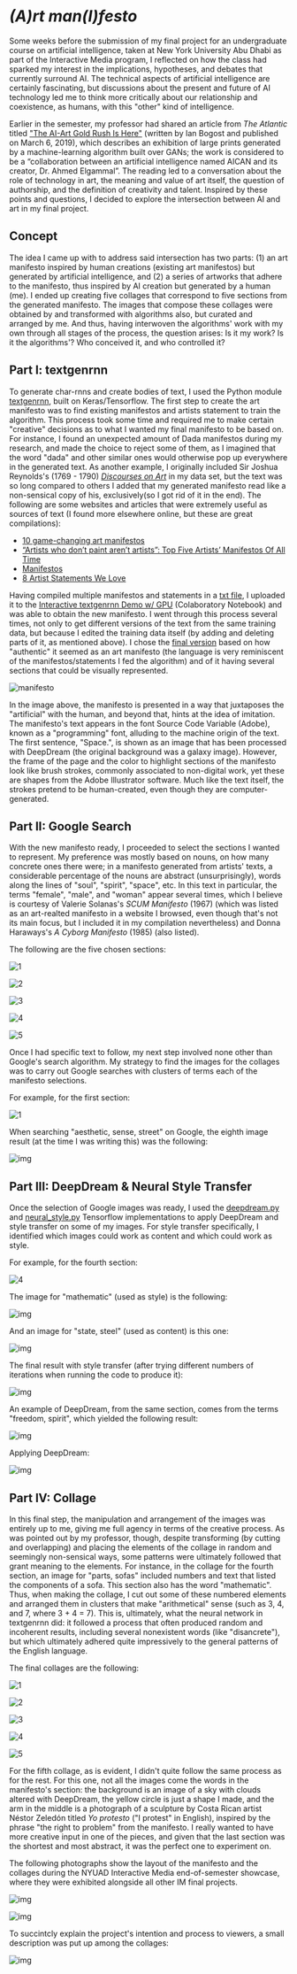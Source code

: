 # *(A)rt man(I)festo*
  
Some weeks before the submission of my final project for an undergraduate course on artificial intelligence, taken at New York University Abu Dhabi as part of the Interactive Media program, I reflected on how the class had sparked my interest in the implications, hypotheses, and debates that currently surround AI. The technical aspects of artificial intelligence are certainly fascinating, but discussions about the present and future of AI technology led me to think more critically about our relationship and coexistence, as humans, with this "other" kind of intelligence.
  
Earlier in the semester, my professor had shared an article from *The Atlantic* titled ["The AI-Art Gold Rush Is Here"](https://www.theatlantic.com/technology/archive/2019/03/ai-created-art-invades-chelsea-gallery-scene/584134/) (written by Ian Bogost and published on March 6, 2019), which describes an exhibition of large prints generated by a machine-learning algorithm built over GANs; the work is considered to be a “collaboration between an artificial intelligence named AICAN and its creator, Dr. Ahmed Elgammal”. The reading led to a conversation about the role of technology in art, the meaning and value of art itself, the question of authorship, and the definition of creativity and talent. Inspired by these points and questions, I decided to explore the intersection between AI and art in my final project. 

## Concept
The idea I came up with to address said intersection has two parts: (1) an art manifesto inspired by human creations (existing art manifestos) but generated by artificial intelligence, and (2) a series of artworks that adhere to the manifesto, thus inspired by AI creation but generated by a human (me). I ended up creating five collages that correspond to five sections from the generated manifesto. The images that compose these collages were obtained by and transformed with algorithms also, but curated and arranged by me. And thus, having interwoven the algorithms' work with my own through all stages of the process, the question arises: Is it my work? Is it the algorithms'? Who conceived it, and who controlled it?  
   
## Part I: textgenrnn  
To generate char-rnns and create bodies of text, I used the Python module [textgenrnn](https://github.com/minimaxir/textgenrnn), built on Keras/Tensorflow. The first step to create the art manifesto was to find existing manifestos and artists statement to train the algorithm. This process took some time and required me to make certain "creative" decisions as to what I wanted my final manifesto to be based on. For instance, I found an unexpected amount of Dada manifestos during my research, and made the choice to reject some of them, as I imagined that the word "dada" and other similar ones would otherwise pop up everywhere in the generated text. As another example, I originally included Sir Joshua Reynolds's (1769 - 1790) [*Discourses on Art*](https://www.gutenberg.org/files/2176/2176-h/2176-h.htm) in my data set, but the text was so long compared to others I added that my generated manifesto read like a non-sensical copy of his, exclusively(so I got rid of it in the end). The following are some websites and articles that were extremely useful as sources of text (I found more elsewhere online, but these are great compilations):
* [10 game-changing art manifestos](https://www.royalacademy.org.uk/article/ten-game-changing-manifestos)
* [“Artists who don’t paint aren’t artists”: Top Five Artists’ Manifestos Of All Time](http://www.thedoublenegative.co.uk/2015/10/top-five-artists-manifestos-of-all-time/)
* [Manifestos](https://391.org/manifestos/)
* [8 Artist Statements We Love](http://www.theartleague.org/blog/2015/08/24/artist-statements-we-love/) 
  
Having compiled multiple manifestos and statements in a [txt file](https://github.com/marialauramirabelli/A.rt-I.ntel/blob/master/Final/Found-Manifestos.txt), I uploaded it to the [Interactive textgenrnn Demo w/ GPU](https://drive.google.com/file/d/1mMKGnVxirJnqDViH7BDJxFqWrsXlPSoK/view) (Colaboratory Notebook) and was able to obtain the new manifesto. I went through this process several times, not only to get different versions of the text from the same training data, but because I edited the training data itself (by adding and deleting parts of it, as mentioned above). I chose the [final version](https://github.com/marialauramirabelli/A.rt-I.ntel/blob/master/Final/Chosen-Manifesto.txt) based on how "authentic" it seemed as an art manifesto (the language is very reminiscent of the manifestos/statements I fed the algorithm) and of it having several sections that could be visually represented. 
  
![manifesto](https://github.com/marialauramirabelli/A.rt-I.ntel/blob/master/Final/FinalManifesto.jpg)
  
In the image above, the manifesto is presented in a way that juxtaposes the "artificial" with the human, and beyond that, hints at the idea of imitation. The manifesto's text appears in the font Source Code Variable (Adobe), known as a "programming" font, alluding to the machine origin of the text. The first sentence, "Space.", is shown as an image that has been processed with DeepDream (the original background was a galaxy image). However, the frame of the page and the color to highlight sections of the manifesto look like brush strokes, commonly associated to non-digital work, yet these are shapes from the Adobe Illustrator software. Much like the text itself, the strokes pretend to be human-created, even though they are computer-generated.
  
## Part II: Google Search 
With the new manifesto ready, I proceeded to select the sections I wanted to represent. My preference was mostly based on nouns, on how many concrete ones there were; in a manifesto generated from artists' texts, a considerable percentage of the nouns are abstract (unsurprisingly), words along the lines of "soul", "spirit", "space", etc. In this text in particular, the terms "female", "male", and "woman" appear several times, which I believe is courtesy of Valerie Solanas's *SCUM Manifesto* (1967) (which was listed as an art-realted manifesto in a website I browsed, even though that's not its main focus, but I included it in my compilation nevertheless) and Donna Haraways's *A Cyborg Manifesto* (1985) (also listed).

The following are the five chosen sections:
  
![1](https://github.com/marialauramirabelli/A.rt-I.ntel/blob/master/Final/Sections/text1.JPG)
  
![2](https://github.com/marialauramirabelli/A.rt-I.ntel/blob/master/Final/Sections/text2.JPG)
  
![3](https://github.com/marialauramirabelli/A.rt-I.ntel/blob/master/Final/Sections/text3.JPG)
  
![4](https://github.com/marialauramirabelli/A.rt-I.ntel/blob/master/Final/Sections/text4.JPG)
  
![5](https://github.com/marialauramirabelli/A.rt-I.ntel/blob/master/Final/Sections/text5.JPG)
  
Once I had specific text to follow, my next step involved none other than Google's search algorithm. My strategy to find the images for the collages was to carry out Google searches with clusters of terms each of the manifesto selections.   
  
For example, for the first section:  
  
![1](https://github.com/marialauramirabelli/A.rt-I.ntel/blob/master/Final/Sections/text1.JPG)
    
When searching "aesthetic, sense, street" on Google, the eighth image result (at the time I was writing this) was the following:
    
![img](https://github.com/marialauramirabelli/A.rt-I.ntel/blob/master/Final/ai2.jpg)  
  
## Part III: DeepDream & Neural Style Transfer  
Once the selection of Google images was ready, I used the [deepdream.py](https://github.com/mtyka/deepdream_highres) and [neural_style.py](https://github.com/cysmith/neural-style-tf) Tensorflow implementations to apply DeepDream and style transfer on some of my images. For style transfer specifically, I identified which images could work as content and which could work as style. 
   
For example, for the fourth section:  
  
![4](https://github.com/marialauramirabelli/A.rt-I.ntel/blob/master/Final/Sections/text4.JPG)
    
The image for "mathematic" (used as style) is the following:
    
![img](https://github.com/marialauramirabelli/A.rt-I.ntel/blob/master/Final/stylea1.jpg)  
  
And an image for "state, steel" (used as content) is this one:  
  
![img](https://github.com/marialauramirabelli/A.rt-I.ntel/blob/master/Final/aa4.jpg) 
 
The final result with style transfer (after trying different numbers of iterations when running the code to produce it):  
  
![img](https://github.com/marialauramirabelli/A.rt-I.ntel/blob/master/Final/resultW.png) 
  
An example of DeepDream, from the same section, comes from the terms "freedom, spirit", which yielded the following result:  
  
![img](https://github.com/marialauramirabelli/A.rt-I.ntel/blob/master/Final/aa3.jpg) 
  
Applying DeepDream:  
  
![img](https://github.com/marialauramirabelli/A.rt-I.ntel/blob/master/Final/output.jpg_00008.jpg) 
  
## Part IV: Collage
In this final step, the manipulation and arrangement of the images was entirely up to me, giving me full agency in terms of the creative process. As was pointed out by my professor, though, despite transforming (by cutting and overlapping) and placing the elements of the collage in random and seemingly non-sensical ways, some patterns were ultimately followed that grant meaning to the elements. For instance, in the collage for the fourth section, an image for "parts, sofas" included numbers and text that listed the components of a sofa. This section also has the word "mathematic". Thus, when making the collage, I cut out some of these numbered elements and arranged them in clusters that make "arithmetical" sense (such as 3, 4, and 7, where 3 + 4 = 7). This is, ultimately, what the neural network in textgenrnn did: it followed a process that often produced random and incoherent results, including several nonexistent words (like "disancrete"), but which ultimately adhered quite impressively to the general patterns of the English language. 
  
The final collages are the following:
  
![1](https://github.com/marialauramirabelli/A.rt-I.ntel/blob/master/Final/Collages/Collage1.jpg)
  
![2](https://github.com/marialauramirabelli/A.rt-I.ntel/blob/master/Final/Collages/Collage2.jpg)
  
![3](https://github.com/marialauramirabelli/A.rt-I.ntel/blob/master/Final/Collages/Collage3.jpg)
  
![4](https://github.com/marialauramirabelli/A.rt-I.ntel/blob/master/Final/Collages/Collage4.jpg)
  
![5](https://github.com/marialauramirabelli/A.rt-I.ntel/blob/master/Final/Collages/Collage5.jpg)
  
For the fifth collage, as is evident, I didn't quite follow the same process as for the rest. For this one, not all the images come the words in the manifesto's section: the background is an image of a sky with clouds altered with DeepDream, the yellow circle is just a shape I made, and the arm in the middle is a photograph of a sculpture by Costa Rican artist Néstor Zeledón titled *Yo protesto* ("I protest" in English), inspired by the phrase "the right to problem" from the manifesto. I really wanted to have more creative input in one of the pieces, and given that the last section was the shortest and most abstract, it was the perfect one to experiment on. 
  
The following photographs show the layout of the manifesto and the collages during the NYUAD Interactive Media end-of-semester showcase, where they were exhibited alongside all other IM final projects. 
  
![img](https://github.com/marialauramirabelli/A.rt-I.ntel/blob/master/Final/exhibition1.jpg)  
  
![img](https://github.com/marialauramirabelli/A.rt-I.ntel/blob/master/Final/exhibition2.jpg)  
  
To succintcly explain the project's intention and process to viewers, a small description was put up among the collages: 
  
![img](https://github.com/marialauramirabelli/A.rt-I.ntel/blob/master/Final/manifestoExplanation.JPG)

